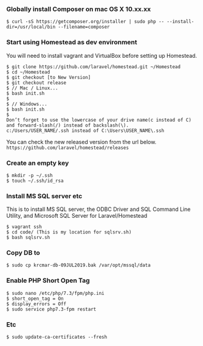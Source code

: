### Globally install Composer on mac OS X 10.xx.xx
```
$ curl -sS https://getcomposer.org/installer | sudo php -- --install-dir=/usr/local/bin --filename=composer
```

### Start using Homestead as dev environment
You will need to install vagrant and VirtualBox before setting up Homestead.

```
$ git clone https://github.com/laravel/homestead.git ~/Homestead
$ cd ~/Homestead
$ git checkout [to New Version]
$ git checkout release
$ // Mac / Linux...
$ bash init.sh
$ 
$ // Windows...
$ bash init.sh
$ 
Don’t forget to use the lowercase of your drive name(c instead of C) and forward-slash(/) instead of backslash(\). 
c:/Users/USER_NAME/.ssh instead of C:\Users\USER_NAME\.ssh
```
You can check the new released version from the url below.<br/>
`https://github.com/laravel/homestead/releases`

### Create an empty key
```
$ mkdir -p ~/.ssh
$ touch ~/.ssh/id_rsa
```

### Install MS SQL server etc
This is to install MS SQL server, the ODBC Driver and SQL Command Line Utility, and Microsoft SQL Server for Laravel/Homestead
```
$ vagrant ssh
$ cd code/ (This is my location for sqlsrv.sh)
$ bash sqlsrv.sh
```

### Copy DB to 
```
$ sudo cp krcmar-db-09JUL2019.bak /var/opt/mssql/data
```

### Enable PHP Short Open Tag 
```
$ sudo nano /etc/php/7.3/fpm/php.ini
$ short_open_tag = On
$ display_errors = Off
$ sudo service php7.3-fpm restart
```

### Etc
```
$ sudo update-ca-certificates --fresh
```

